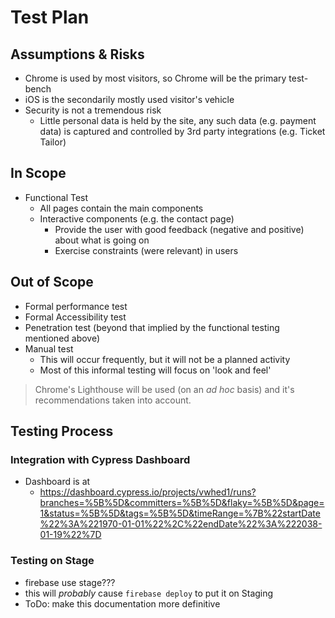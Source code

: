# Test Plan

## Assumptions & Risks

* Chrome is used by most visitors, so Chrome will be the primary test-bench
* iOS is the secondarily mostly used visitor's vehicle
* Security is not a tremendous risk
    * Little personal data is held by the site, any such data (e.g. payment data) is captured and controlled by 3rd
      party integrations (e.g. Ticket Tailor)

## In Scope

* Functional Test
    * All pages contain the main components
    * Interactive components (e.g. the contact page)
        * Provide the user with good feedback (negative and positive) about what is going on
        * Exercise constraints (were relevant) in users

## Out of Scope

* Formal performance test
* Formal Accessibility test
* Penetration test (beyond that implied by the functional testing mentioned above)
* Manual test
    * This will occur frequently, but it will not be a planned activity
    * Most of this informal testing will focus on 'look and feel'

> Chrome's Lighthouse will be used (on an _ad hoc_ basis) and it's recommendations taken into account.

## Testing Process

### Integration with Cypress Dashboard

* Dashboard is at
    * https://dashboard.cypress.io/projects/vwhed1/runs?branches=%5B%5D&committers=%5B%5D&flaky=%5B%5D&page=1&status=%5B%5D&tags=%5B%5D&timeRange=%7B%22startDate%22%3A%221970-01-01%22%2C%22endDate%22%3A%222038-01-19%22%7D

### Testing on Stage

* firebase use stage???
* this will _probably_ cause ``firebase deploy`` to put it on Staging
* ToDo: make this documentation more definitive
